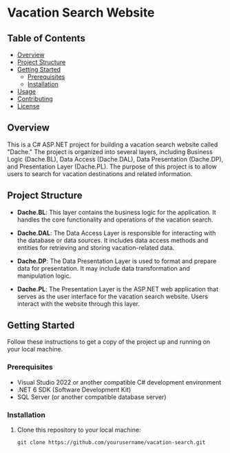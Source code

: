 # Vacation Search Website

## Table of Contents

- [Overview](#overview)
- [Project Structure](#project-structure)
- [Getting Started](#getting-started)
  - [Prerequisites](#prerequisites)
  - [Installation](#installation)
- [Usage](#usage)
- [Contributing](#contributing)
- [License](#license)

## Overview

This is a C# ASP.NET project for building a vacation search website called "Dache." The project is organized into several layers, including Business Logic (Dache.BL), Data Access (Dache.DAL), Data Presentation (Dache.DP), and Presentation Layer (Dache.PL). The purpose of this project is to allow users to search for vacation destinations and related information.

## Project Structure

- **Dache.BL**: This layer contains the business logic for the application. It handles the core functionality and operations of the vacation search.

- **Dache.DAL**: The Data Access Layer is responsible for interacting with the database or data sources. It includes data access methods and entities for retrieving and storing vacation-related data.

- **Dache.DP**: The Data Presentation Layer is used to format and prepare data for presentation. It may include data transformation and manipulation logic.

- **Dache.PL**: The Presentation Layer is the ASP.NET web application that serves as the user interface for the vacation search website. Users interact with the website through this layer.

## Getting Started

Follow these instructions to get a copy of the project up and running on your local machine.

### Prerequisites

- Visual Studio 2022 or another compatible C# development environment
- .NET 6 SDK (Software Development Kit)
- SQL Server (or another compatible database server)

### Installation

1. Clone this repository to your local machine:

   ```shell
   git clone https://github.com/yourusername/vacation-search.git
